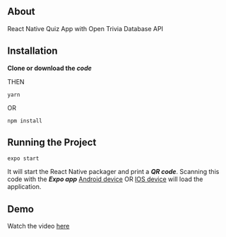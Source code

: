 ## About
React Native Quiz App with Open Trivia Database API

## Installation
**Clone or download the _code_** 

THEN

```
yarn
```

OR

```
npm install
```

## Running the Project

```
expo start
```

It will start the React Native packager and print a **_QR code_**. Scanning this code with the **_Expo app_** [Android device](https://play.google.com/store/apps/details?id=host.exp.exponent&hl=en) OR [IOS device](https://apps.apple.com/us/app/expo-client/id982107779) will load
the application.

## Demo

Watch the video [here]()
